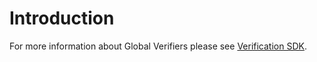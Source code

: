 Introduction
===

For more information about Global Verifiers please see [Verification SDK](../verification/overview.md).
